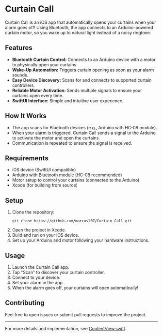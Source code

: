 # Curtain Call

Curtain Call is an iOS app that automatically opens your curtains when your alarm goes off! Using Bluetooth, the app connects to an Arduino-powered curtain motor, so you wake up to natural light instead of a noisy ringtone.

## Features

- **Bluetooth Curtain Control:** Connects to an Arduino device with a motor to physically open your curtains.
- **Wake-Up Automation:** Triggers curtain opening as soon as your alarm sounds.
- **Easy Device Discovery:** Scans for and connects to supported curtain controllers.
- **Reliable Motor Activation:** Sends multiple signals to ensure your curtains open every time.
- **SwiftUI Interface:** Simple and intuitive user experience.

## How It Works

- The app scans for Bluetooth devices (e.g., Arduino with HC-08 module).
- When your alarm is triggered, Curtain Call sends a signal to the Arduino to activate the motor and open the curtains.
- Communication is repeated to ensure the signal is received.

## Requirements

- iOS device (SwiftUI compatible)
- Arduino with Bluetooth module (HC-08 recommended)
- Motor setup to control your curtains (connected to the Arduino)
- Xcode (for building from source)

## Setup

1. Clone the repository:
   ```
   git clone https://github.com/marcusl07/Curtain-Call.git
   ```
2. Open the project in Xcode.
3. Build and run on your iOS device.
4. Set up your Arduino and motor following your hardware instructions.

## Usage

1. Launch the Curtain Call app.
2. Tap "Scan" to discover your curtain controller.
3. Connect to your device.
4. Set your alarm in the app.
5. When the alarm goes off, your curtains will open automatically!

## Contributing

Feel free to open issues or submit pull requests to improve the project.

---

For more details and implementation, see [ContentView.swift](https://github.com/marcusl07/Curtain-Call/blob/main/Curtain%20Call/Curtain%20Call/ContentView.swift).